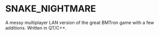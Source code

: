 # SNAKE_NIGHTMARE
A messy multiplayer LAN version of the great BMTron game with a few additions. Written in QT/C++.
